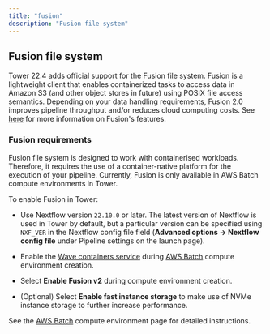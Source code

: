 ```yaml
---
title: "fusion"
description: "Fusion file system"
---
```


## Fusion file system

Tower 22.4 adds official support for the Fusion file system. Fusion is a lightweight client that enables containerized tasks to access data in Amazon S3 (and other object stores in future) using POSIX file access semantics. Depending on your data handling requirements, Fusion 2.0 improves pipeline throughput and/or reduces cloud computing costs. See [here](https://seqera.io/fusion/) for more information on Fusion's features.

### Fusion requirements

Fusion file system is designed to work with containerised workloads. Therefore, it requires the use of a container-native platform for the execution of your pipeline. Currently, Fusion is only available in AWS Batch compute environments in Tower.

To enable Fusion in Tower:

- Use Nextflow version `22.10.0` or later. The latest version of Nextflow is used in Tower by default, but a particular version can be specified using `NXF_VER` in the Nextflow config file field (**Advanced options -> Nextflow config file** under Pipeline settings on the launch page).

- Enable the [Wave containers service](https://www.nextflow.io/docs/latest/wave.html#wave-page) during [AWS Batch](../../compute-envs/aws-batch) compute environment creation.

- Select **Enable Fusion v2** during compute environment creation.

- (Optional) Select **Enable fast instance storage** to make use of NVMe instance storage to further increase performance.

See the [AWS Batch](../../compute-envs/aws-batch) compute environment page for detailed instructions.
